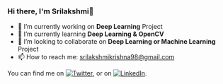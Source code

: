 ### Hi there, I'm Srilakshmi👋

- 🔭 I’m currently working on **Deep Learning** Project
- 🌱 I’m currently learning **Deep Learning & OpenCV**
- 👯 I’m looking to collaborate on **Deep Learning or Machine Learning** Project
- 📫 How to reach me: srilakshmikrishna98@gmail.com

You can find me on [![Twitter][1.2]][1], or on [![LinkedIn][2.2]][2].

<!-- Icons -->

[1.2]: https://img.icons8.com/fluent/2x/twitter.png (twitter icon without padding)
[2.2]: https://img.icons8.com/fluent/2x/linkedin.png (LinkedIn icon without padding)

<!-- Links to my social media accounts -->

[1]: https://twitter.com/Srilakshmikris?s=08
[2]: https://www.linkedin.com/in/srilakshmi411/

